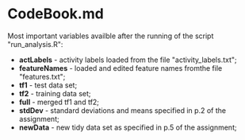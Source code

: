 CodeBook.md
===
Most important variables availble after the running of the script "run_analysis.R":
 + <b>actLabels</b> - activity labels loaded from the  file "activity_labels.txt";
 + <b>featureNames</b> - loaded and edited feature names fromthe file  "features.txt";
 + <b>tf1</b> - test data set;
 + <b>tf2</b> - training data set;
 + <b>full</b> - merged tf1 and tf2;
 + <b>stdDev</b> - standard deviations and means specified in p.2 of the assignment;
 + <b>newData</b> - new tidy data set as specified in p.5 of the assignment;




